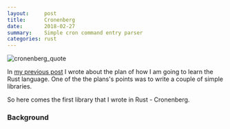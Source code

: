 ```yaml
---
layout:     post
title:      Cronenberg
date:       2018-02-27
summary:    Simple cron command entry parser
categories: rust
---
```


![cronenberg_quote](https://i.imgur.com/JGWZGUI.jpg)

In [my previous post](http://www.badykov.com/rust/2018/01/28/in-rust-i-trust/) I wrote about the plan of how I am going to learn the Rust language. One of the the plans's points was to write a couple of simple libraries.

So here comes the first library that I wrote in Rust - Cronenberg.

### Background
